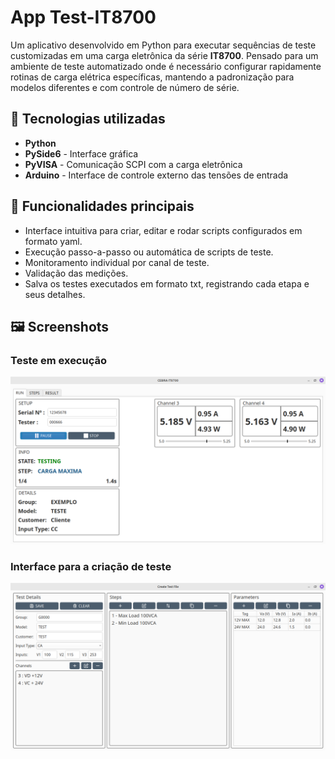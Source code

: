 # App Test-IT8700

Um aplicativo desenvolvido em Python para executar sequências de teste customizadas em uma carga eletrônica da série **IT8700**. Pensado para um ambiente de teste automatizado onde é necessário configurar rapidamente rotinas de carga elétrica específicas, mantendo a padronização para modelos diferentes e com controle de número de série.

## 🚀 Tecnologias utilizadas

- **Python**
- **PySide6** - Interface gráfica
- **PyVISA** - Comunicação SCPI com a carga eletrônica
- **Arduino** - Interface de controle externo das tensões de entrada

## 🧰 Funcionalidades principais

- Interface intuitiva para criar, editar e rodar scripts configurados em formato yaml.
- Execução passo-a-passo ou automática de scripts de teste.
- Monitoramento individual por canal de teste.
- Validação das medições.
- Salva os testes executados em formato txt, registrando cada etapa e seus detalhes.

## 🖼️ Screenshots

### Teste em execução
![App IT8700 Screenshot](assets/ss1.png)
### Interface para a criação de teste
![App IT8700 Screenshot](assets/ss2.png)
